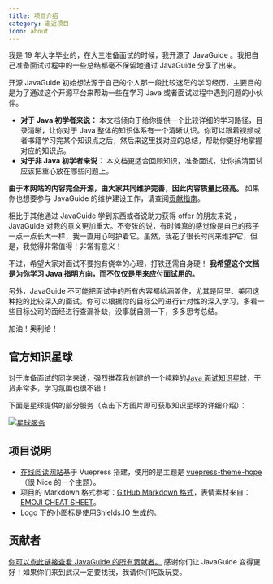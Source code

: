 ```yaml
---
title: 项目介绍
category: 走近项目
icon: about
---
```


我是 19 年大学毕业的，在大三准备面试的时候，我开源了 JavaGuide 。我把自己准备面试过程中的一些总结都毫不保留地通过 JavaGuide 分享了出来。

开源 JavaGuide 初始想法源于自己的个人那一段比较迷茫的学习经历，主要目的是为了通过这个开源平台来帮助一些在学习 Java 或者面试过程中遇到问题的小伙伴。

- **对于 Java 初学者来说：** 本文档倾向于给你提供一个比较详细的学习路径，目录清晰，让你对于 Java 整体的知识体系有一个清晰认识。你可以跟着视频或者书籍学习完某个知识点之后，然后来这里找对应的总结，帮助你更好地掌握对应的知识点。
- **对于非 Java 初学者来说：** 本文档更适合回顾知识，准备面试，让你搞清面试应该把重心放在哪些问题上。

**由于本网站的内容完全开源，由大家共同维护完善，因此内容质量比较高。** 如果你也想要参与 JavaGuide 的维护建设工作，请查阅[贡献指南](./contribution-guideline.md)。

相比于其他通过 JavaGuide 学到东西或者说助力获得 offer 的朋友来说 ， JavaGuide 对我的意义更加重大。不夸张的说，有时候真的感觉像是自己的孩子一点一点长大一样，我一直用心呵护着它。虽然，我花了很长时间来维护它，但是，我觉得非常值得！非常有意义！

不过，希望大家对面试不要抱有侥幸的心理，打铁还需自身硬！ **我希望这个文档是为你学习 Java 指明方向，而不仅仅是用来应付面试用的。**

另外，JavaGuide 不可能把面试中的所有内容都给涵盖住，尤其是阿里、美团这种挖的比较深入的面试。你可以根据你的目标公司进行针对性的深入学习，多看一些目标公司的面经进行查漏补缺，没事就自测一下，多多思考总结。

加油！奥利给！

## 官方知识星球

对于准备面试的同学来说，强烈推荐我创建的一个纯粹的[Java 面试知识星球](../about-the-author/zhishixingqiu-two-years.md)，干货非常多，学习氛围也很不错！

下面是星球提供的部分服务（点击下方图片即可获取知识星球的详细介绍）：

[![星球服务](https://oss.javaguide.cn/xingqiu/xingqiufuwu.png)](../about-the-author/zhishixingqiu-two-years.md)

## 项目说明

- [在线阅读网站](https://javaguide.cn)基于 Vuepress 搭建，使用的是主题是 [vuepress-theme-hope](https://github.com/vuepress-theme-hope/vuepress-theme-hope)（很 Nice 的一个主题）。
- 项目的 Markdown 格式参考：[GitHub Markdown 格式](https://guides.github.com/features/mastering-markdown/)，表情素材来自：[EMOJI CHEAT SHEET](https://www.webpagefx.com/tools/emoji-cheat-sheet/)。
- Logo 下的小图标是使用[Shields.IO](https://shields.io/) 生成的。

## 贡献者

[你可以点此链接查看 JavaGuide 的所有贡献者。](https://github.com/Snailclimb/JavaGuide/graphs/contributors) 感谢你们让 JavaGuide 变得更好！如果你们来到武汉一定要找我，我请你们吃饭玩耍。
